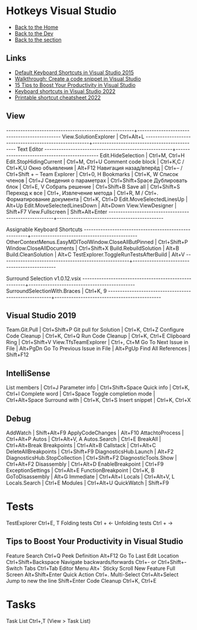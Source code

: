 # Hotkeys Visual Studio

- [Back to the Home](../../../README.md)
- [Back to the Dev](../../README.md)
- [Back to the section](README.md)

## Links
- [Default Keyboard Shortcuts in Visual Studio 2015](https://learn.microsoft.com/en-us/previous-versions/visualstudio/visual-studio-2015/ide/default-keyboard-shortcuts-in-visual-studio)
- [Walkthrough: Create a code snippet in Visual Studio](https://learn.microsoft.com/en-us/visualstudio/ide/walkthrough-creating-a-code-snippet)
- [15 Tips to Boost Your Productivity in Visual Studio](https://www.youtube.com/watch?v=o4kkRqzHDvw)
- [Keyboard shortcuts in Visual Studio 2022](https://learn.microsoft.com/en-us/visualstudio/ide/default-keyboard-shortcuts-in-visual-studio)
- [Printable shortcut cheatsheet 2022](https://visualstudio.microsoft.com/keyboard-shortcuts.pdf)

## View
------------------------------------------------------+---------------------------------------------
View.SolutionExplorer                                 | Ctrl+Alt+L
------------------------------------------------------+---------------------------------------------
Text Editor
------------------------------------------------------+---------------------------------------------
Edit.HideSelection                                    | Ctrl+M, Ctrl+H
Edit.StopHidingCurrent                                | Ctrl+M, Ctrl+U
Comment code block                                    | Ctrl+K,C / Ctrl+K,U
Окно объявления                                       | Alt+F12
Навигация назад/вперёд                                | Ctrl+– / Ctrl+Shift + –
Team Explorer                                         | Ctrl+0, H
Bookmarks                                             | Ctrl+K, W
Список членов                                         | Ctrl+J
Сведения о параметрах                                 | Ctrl+Shift+Space
Дублировать блок                                      | Ctrl+E, V
Собрать решение                                       | Ctrl+Shift+B
Save all                                              | Ctrl+Shift+S
Переход к все                                         | Ctrl+,
Извлечение метода                                     | Ctrl+R, M / Ctrl+.
Форматирование документа                              | Ctrl+K, Ctrl+D
Edit.MoveSelectedLinesUp                              | Alt+Up
Edit.MoveSelectedLinesDown                            | Alt+Down
View.ViewDesigner                                     | Shift+F7
View.Fullscreen                                       | Shift+Alt+Enter
------------------------------------------------------+---------------------------------------------

Assignable Keyboard Shortcuts
------------------------------------------------------+---------------------------------------------
OtherContextMenus.EasyMDIToolWindow.CloseAllButPinned | Ctrl+Shift+P
Window.CloseAllDocuments                              | Ctrl+Shift+X
Build.RebuildSolution                                 | Alt+B
Build.CleanSolution                                   | Alt+C
TestExplorer.ToggleRunTestsAfterBuild                 | Alt+V
------------------------------------------------------+---------------------------------------------

Surround Selection v1.0.12.vsix
------------------------------------------------------+---------------------------------------------
SurroundSelectionWith.Braces                          | Ctrl+K, 9
------------------------------------------------------+---------------------------------------------

## Visual Studio 2019
Team.Git.Pull                                         | Ctrl+Shift+P
Git pull for Solution                                 | Ctrl+K, Ctrl+Z
Configure Code Cleanup                                | Ctrl+K, Ctrl+Q
Run Code Cleanup                                      | Ctrl+K, Ctrl+E
Clipboard Ring                                        | Ctrl+Shift+V
View.TfsTeamExplorer                                  | Ctrl+\, Ct+M
Go To Next Issue in File                              | Alt+PgDn
Go To Previous Issue in File                          | Alt+PgUp
Find All References                                   | Shift+F12

## IntelliSense
List members                                          | Ctrl+J
Parameter info                                        | Ctrl+Shift+Space
Quick info                                            | Ctrl+K, Ctrl+I
Complete word                                         | Ctrl+Space
Toggle completion mode                                | Ctrl+Alt+Space
Surround with                                         | Ctrl+K, Ctrl+S
Insert snippet                                        | Ctrl+K, Ctrl+X

## Debug
AddWatch                                              | Shift+Alt+F9
ApplyCodeChanges                                      | Alt+F10
AttachtoProcess                                       | Ctrl+Alt+P
Autos                                                 | Ctrl+Alt+V, A
Autos.Search                                          | Ctrl+E
BreakAll                                              | Ctrl+Alt+Break
Breakpoints                                           | Ctrl+Alt+B
Callstack                                             | Ctrl+Alt+C
DeleteAllBreakpoints                                  | Ctrl+Shift+F9
DiagnosticsHub.Launch                                 | Alt+F2
DiagnosticsHub.StopCollection                         | Ctrl+Shift+F2
DiagnosticTools.Show                                  | Ctrl+Alt+F2
Disassembly                                           | Ctrl+Alt+D
EnableBreakpoint                                      | Ctrl+F9
ExceptionSettings                                     | Ctrl+Alt+E
FunctionBreakpoint                                    | Ctrl+K, B
GoToDisassembly                                       | Alt+G
Immediate                                             | Ctrl+Alt+I
Locals                                                | Ctrl+Alt+V, L
Locals.Search                                         | Ctrl+E
Modules                                               | Ctrl+Alt+U
QuickWatch                                            | Shift+F9

# Tests
TestExplorer				Ctrl+E, T
Folding tests				Ctrl + <-
Unfolding tests				Ctrl + ->

## Tips to Boost Your Productivity in Visual Studio
Feature Search 				Ctrl+Q
Peek Definition				Alt+F12
Go To Last Edit Location	Ctrl+Shift+Backspace
Navigate backwards/forwards	Ctrl+- or Ctrl+Shift+-
Switch Tabs					Ctrl+Tab
Editor Menu					Alt+`
Sticky Scroll				New Feature
Full Screen					Alt+Shift+Enter
Quick Action				Ctrl+.
Multi-Select				Ctrl+Alt+Select
Jump to new the line		Shift+Enter
Code Cleanup				Ctrl+K, Ctrl+E

# Tasks
Task List					Ctrl+\,T (View > Task List)
